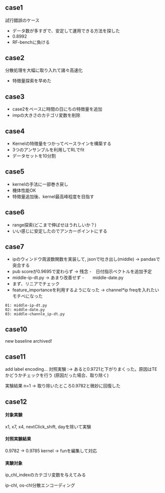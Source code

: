 # 

## case1
試行錯誤のケース  
- データ数が多すぎで、安定して運用できる方法を探した
- 0.8992
- RF-benchに負ける

## case2
分散処理を大幅に取り入れて諸々高速化
- 特徴量探索を早めた

## case3 
- case2をベースに時間の日にちの特徴量を追加
- impの大きさのカテゴリ変数を削除

## case4 
- Kernelの特徴量をつかってベースラインを構築する
- 3つのアンサンブルを利用してRLでfit
- データセットを10分割

## case5 
- kernelの手法に一部巻き戻し
- 機体性能OK
- 特徴量追加後、kernel最高峰程度を目指す　

## case6
- range探索(どこまで伸ばせはうれしいか？)
- いい感じに安定したのでアンカーポイントにする

## case7 
- ipのウィンドウ周波数関数を実装して, jsonで吐き出し(middle) -> pandasで突合する
- pub scoreが0.9695で変わらず -> 残念
-　日付指示ベクトルを追加予定
- middle-ip-dt.py -> あまり改善せず
-　　middle-date.py
- まず、リニアでチェック　
- feature_importanceを利用するようになった -> channel\*ip freqを入れたいモチベになった
```console
01: middle-ip-dt.py
02: middle-date.py
03: middle-channle_ip-dt.py 
```

## case10 
new baseline archived!

## case11
add label encoding...
 対照実験 :-> あると0.9721と下がりまくった。原因はTEかどうかチェックを行う (原因だった場合、取り除く)
 
 実験結果 n=1 -> 取り除いたところ0.9782と微妙に回復した

## case12
#### 対象実験
x1, x7, x4, nextClick_shift, dayを除いて実験
 
#### 対照実験結果
0.9782 -> 0.9785
kernel -> funを編集して対応

#### 実験対象
ip_chl_indexのカテゴリ変数を与えてみる

ip-chl, os-chl分散エンコーディング
